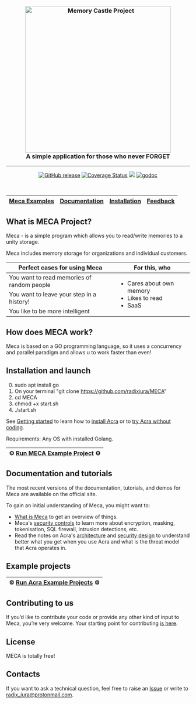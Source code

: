 <h3 align="center">
<a href="#"><img src="https://i.ibb.co/19t6QjB/logoza-ru-1.png" alt="Memory Castle Project" width="400"></a>
<br>
A simple application for those who never FORGET
<br>
</h3>

-----
 
<p align="center">
  <a href="#"><img src="https://img.shields.io/github/release/cossacklabs/acra.svg" alt="GitHub release"></a>
  <a href="#"><img src="https://coveralls.io/repos/github/radixiura/Meca-Go/badge.svg?branch=main" alt='Coverage Status' /></a>
  <a href="#"><img class="badge" tag="github.com/cossacklabs/acra" src="https://goreportcard.com/badge/github.com/cossacklabs/acra"></a>
  <a href="#"><img src='https://godoc.org/github.com/cossacklabs/acra?status.svg'  alt='godoc'/></a>
</p>

<br>

| [Meca Examples](#) | [Documentation](#) | [Installation](#) | [Feedback](#) |
| ---- | ---- | ---- | ---- |

## What is MECA Project?
Meca - is a simple program which allows you to read/write memories to a unity storage.

Meca includes [](https://www.infoq.com/articles/ale-software-architects/) memory storage for organizations and individual customers. 

<table><thead><tr><th>Perfect cases for using Meca</th>
<th>For this, who</th></tr></thead>
<tbody><tr><td>You want to read memories of random people</td>
<td rowspan=3><ul>
<li>Cares about own memory</li>
<li>Likes to read</li>
<li>SaaS</li>
</tr><tr><td>You want to leave your step in a history!</td>
</tr><tr><td>You like to be more intelligent</td>
</tr></tbody></table>

## How does MECA work?
Meca is based on a GO programming language, so it uses a concurrency and parallel paradigm and allows u to work faster than even! 

## Installation and launch
0) sudo apt install go 
1) On your terminal "git clone https://github.com/radixiura/MECA"
2) cd MECA
3) chmod +x start.sh
4) ./start.sh


See [Getting started](https://docs.cossacklabs.com/acra/getting-started/) to learn how to [install Acra](https://docs.cossacklabs.com/acra/getting-started/installing/) or to [try Acra without coding](https://docs.cossacklabs.com/acra/getting-started/trying/).

Requirements: Any OS with installed Golang.

| ⚙️ [Run MECA Example Project](https://github.com/radixiura/MECA) ⚙️ |
|---|

## Documentation and tutorials
The most recent versions of the documentation, tutorials, and demos for Meca are available on the official site.

To gain an initial understanding of Meca, you might want to:

- [What is Meca](https://github.com/radixiura/MECA/docs) to get an overview of things.
- Meca's [security controls](https://docs.cossacklabs.com/acra/security-controls/) to learn more about encryption, masking, tokenisation, SQL firewall, intrusion detections, etc.
- Read the notes on Acra's [architecture](https://docs.cossacklabs.com/acra/acra-in-depth/architecture/) and [security design](https://docs.cossacklabs.com/acra/acra-in-depth/security-design/) to understand better what you get when you use Acra and what is the threat model that Acra operates in.

## Example projects
| ⚙️ [Run Acra Example Projects](https://github.com/cossacklabs/acra-engineering-demo) ⚙️ |
|---|

## Contributing to us
If you’d like to contribute your code or provide any other kind of input to Meca, you’re very welcome. Your starting point for contributing [is here](#).

## License
MECA is totally free!

## Contacts
If you want to ask a technical question, feel free to raise an [Issue](https://github.com/radixiura/Meca-Go/issues) or write to [radix_iura@protonmail.com](mailto:radix_iura@protonmail.com).
